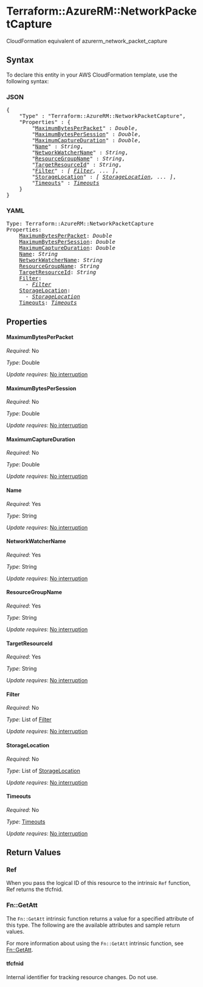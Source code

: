 # Terraform::AzureRM::NetworkPacketCapture

CloudFormation equivalent of azurerm_network_packet_capture

## Syntax

To declare this entity in your AWS CloudFormation template, use the following syntax:

### JSON

<pre>
{
    "Type" : "Terraform::AzureRM::NetworkPacketCapture",
    "Properties" : {
        "<a href="#maximumbytesperpacket" title="MaximumBytesPerPacket">MaximumBytesPerPacket</a>" : <i>Double</i>,
        "<a href="#maximumbytespersession" title="MaximumBytesPerSession">MaximumBytesPerSession</a>" : <i>Double</i>,
        "<a href="#maximumcaptureduration" title="MaximumCaptureDuration">MaximumCaptureDuration</a>" : <i>Double</i>,
        "<a href="#name" title="Name">Name</a>" : <i>String</i>,
        "<a href="#networkwatchername" title="NetworkWatcherName">NetworkWatcherName</a>" : <i>String</i>,
        "<a href="#resourcegroupname" title="ResourceGroupName">ResourceGroupName</a>" : <i>String</i>,
        "<a href="#targetresourceid" title="TargetResourceId">TargetResourceId</a>" : <i>String</i>,
        "<a href="#filter" title="Filter">Filter</a>" : <i>[ <a href="filter.md">Filter</a>, ... ]</i>,
        "<a href="#storagelocation" title="StorageLocation">StorageLocation</a>" : <i>[ <a href="storagelocation.md">StorageLocation</a>, ... ]</i>,
        "<a href="#timeouts" title="Timeouts">Timeouts</a>" : <i><a href="timeouts.md">Timeouts</a></i>
    }
}
</pre>

### YAML

<pre>
Type: Terraform::AzureRM::NetworkPacketCapture
Properties:
    <a href="#maximumbytesperpacket" title="MaximumBytesPerPacket">MaximumBytesPerPacket</a>: <i>Double</i>
    <a href="#maximumbytespersession" title="MaximumBytesPerSession">MaximumBytesPerSession</a>: <i>Double</i>
    <a href="#maximumcaptureduration" title="MaximumCaptureDuration">MaximumCaptureDuration</a>: <i>Double</i>
    <a href="#name" title="Name">Name</a>: <i>String</i>
    <a href="#networkwatchername" title="NetworkWatcherName">NetworkWatcherName</a>: <i>String</i>
    <a href="#resourcegroupname" title="ResourceGroupName">ResourceGroupName</a>: <i>String</i>
    <a href="#targetresourceid" title="TargetResourceId">TargetResourceId</a>: <i>String</i>
    <a href="#filter" title="Filter">Filter</a>: <i>
      - <a href="filter.md">Filter</a></i>
    <a href="#storagelocation" title="StorageLocation">StorageLocation</a>: <i>
      - <a href="storagelocation.md">StorageLocation</a></i>
    <a href="#timeouts" title="Timeouts">Timeouts</a>: <i><a href="timeouts.md">Timeouts</a></i>
</pre>

## Properties

#### MaximumBytesPerPacket

_Required_: No

_Type_: Double

_Update requires_: [No interruption](https://docs.aws.amazon.com/AWSCloudFormation/latest/UserGuide/using-cfn-updating-stacks-update-behaviors.html#update-no-interrupt)

#### MaximumBytesPerSession

_Required_: No

_Type_: Double

_Update requires_: [No interruption](https://docs.aws.amazon.com/AWSCloudFormation/latest/UserGuide/using-cfn-updating-stacks-update-behaviors.html#update-no-interrupt)

#### MaximumCaptureDuration

_Required_: No

_Type_: Double

_Update requires_: [No interruption](https://docs.aws.amazon.com/AWSCloudFormation/latest/UserGuide/using-cfn-updating-stacks-update-behaviors.html#update-no-interrupt)

#### Name

_Required_: Yes

_Type_: String

_Update requires_: [No interruption](https://docs.aws.amazon.com/AWSCloudFormation/latest/UserGuide/using-cfn-updating-stacks-update-behaviors.html#update-no-interrupt)

#### NetworkWatcherName

_Required_: Yes

_Type_: String

_Update requires_: [No interruption](https://docs.aws.amazon.com/AWSCloudFormation/latest/UserGuide/using-cfn-updating-stacks-update-behaviors.html#update-no-interrupt)

#### ResourceGroupName

_Required_: Yes

_Type_: String

_Update requires_: [No interruption](https://docs.aws.amazon.com/AWSCloudFormation/latest/UserGuide/using-cfn-updating-stacks-update-behaviors.html#update-no-interrupt)

#### TargetResourceId

_Required_: Yes

_Type_: String

_Update requires_: [No interruption](https://docs.aws.amazon.com/AWSCloudFormation/latest/UserGuide/using-cfn-updating-stacks-update-behaviors.html#update-no-interrupt)

#### Filter

_Required_: No

_Type_: List of <a href="filter.md">Filter</a>

_Update requires_: [No interruption](https://docs.aws.amazon.com/AWSCloudFormation/latest/UserGuide/using-cfn-updating-stacks-update-behaviors.html#update-no-interrupt)

#### StorageLocation

_Required_: No

_Type_: List of <a href="storagelocation.md">StorageLocation</a>

_Update requires_: [No interruption](https://docs.aws.amazon.com/AWSCloudFormation/latest/UserGuide/using-cfn-updating-stacks-update-behaviors.html#update-no-interrupt)

#### Timeouts

_Required_: No

_Type_: <a href="timeouts.md">Timeouts</a>

_Update requires_: [No interruption](https://docs.aws.amazon.com/AWSCloudFormation/latest/UserGuide/using-cfn-updating-stacks-update-behaviors.html#update-no-interrupt)

## Return Values

### Ref

When you pass the logical ID of this resource to the intrinsic `Ref` function, Ref returns the tfcfnid.

### Fn::GetAtt

The `Fn::GetAtt` intrinsic function returns a value for a specified attribute of this type. The following are the available attributes and sample return values.

For more information about using the `Fn::GetAtt` intrinsic function, see [Fn::GetAtt](https://docs.aws.amazon.com/AWSCloudFormation/latest/UserGuide/intrinsic-function-reference-getatt.html).

#### tfcfnid

Internal identifier for tracking resource changes. Do not use.

